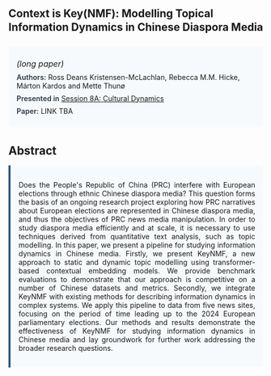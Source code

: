 
<style>    
    h2 {
        margin-top: 0;
        margin-bottom: 1.5rem;
        line-height: 1.3;
    }
    
    h3 {
        margin-top: 2rem;
        margin-bottom: 1rem;
        font-size: 1.4rem;
        font-weight:bold;
    }
    
    .metadata {
        background-color: #f7fafc;
        padding: 1rem;
        border-radius: 6px;
        margin-bottom: 2rem;
    }
    
    .metadata p {
        margin: 0.5rem 0;
    }
    
    .abstract {
        text-align: justify;
        padding: 1rem;
        background-color: #f7fafc;
        border-left: 4px solid #2c5282;
        border-radius: 0 6px 6px 0;
    }
    
    strong {
        color: #2d3748;
        font-weight: 600;
    }
</style>
<main role="main">
<h2>Context is Key(NMF): Modelling Topical Information Dynamics in Chinese Diaspora Media</h2>

<section class="metadata">
<p style='font-size:1rem'><i>(long paper)</i></p>
<p><strong>Authors:</strong> Ross Deans Kristensen-McLachlan, Rebecca M.M. Hicke, Márton Kardos and Mette Thunø</p>
<p><strong>Presented in</strong> <a href="/programme/#session8A">Session 8A: Cultural Dynamics</a></p>
<p><strong>Paper:</strong> LINK TBA</p>
</section>

<section>
<h3>Abstract</h3>
<div class="abstract">
<p>Does the People's Republic of China (PRC) interfere with European elections through ethnic Chinese diaspora media? This question forms the basis of an ongoing research project exploring how PRC narratives about European elections are represented in Chinese diaspora media, and thus the objectives of PRC news media manipulation. In order to study diaspora media efficiently and at scale, it is necessary to use techniques derived from quantitative text analysis, such as topic modelling. In this paper, we present a pipeline for studying information dynamics in Chinese media. Firstly, we present KeyNMF, a new approach to static and dynamic topic modelling using transformer-based contextual embedding models. We provide benchmark evaluations to demonstrate that our approach is competitive on a number of Chinese datasets and metrics. Secondly, we integrate KeyNMF with existing methods for describing information dynamics in complex systems. We apply this pipeline to data from five news sites, focusing on the period of time leading up to the 2024 European parliamentary elections. Our methods and results demonstrate the effectiveness of KeyNMF for studying information dynamics in Chinese media and lay groundwork for further work addressing the broader research questions.</p>
</div>
</section>
</main>